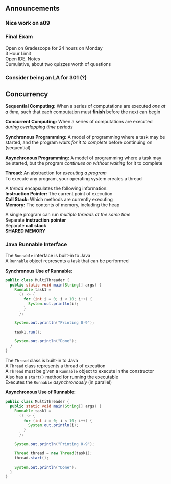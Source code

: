 ## Announcements
### Nice work on a09
### Final Exam
Open on Gradescope for 24 hours on Monday  
3 Hour Limit  
Open IDE, Notes  
Cumulative, about two quizzes worth of questions  
### Consider being an LA for 301 (?)

## Concurrency
**Sequential Computing:** When a series of computations are
executed *one at a time*, such that each computation must
**finish** before the next can begin  

**Concurrent Computing:** When a series of computations are
executed *during overlapping time periods*  

**Synchronous Programming:** A model of programming where
a task may be started, and the program *waits for it to
complete* before continuing on (sequential)  

**Asynchronous Programming:** A model of programming where
a task may be started, but the program *continues on without
waiting* for it to complete  

**Thread:** An abstraction for *executing a program*  
To execute any program, your operating system creates
a thread  

A *thread* encapsulates the following information:  
**Instruction Pointer:** The current point of execution  
**Call Stack:** Which methods are currently executing  
**Memory:** The contents of memory, including the heap  

A single program can run *multiple threads at the same time*  
Separate **instruction pointer**  
Separate **call stack**  
**SHARED MEMORY**  

### Java Runnable Interface  
The `Runnable` interface is built-in to Java  
A `Runnable` object represents a task that can be
performed  

**Synchronous Use of Runnable:**  
```Java
public class MultiThreader {
  public static void main(String[] args) {
    Runnable task1 = 
      () -> {
        for (int i = 0; i < 10; i++) {
          System.out.println(i);
        }
      };

    System.out.println("Printing 0-9");

    task1.run();

    System.out.println("Done");
  }
}
```

The `Thread` class is built-in to Java  
A `Thread` class represents a thread of execution  
A `Thread` must be given a `Runnable` object to
execute in the constructor  
Also has a `start()` method for running the executable  
Executes the `Runnable` *asynchronously* (in parallel)  

**Asynchronous Use of Runnable:**  
```Java
public class MultiThreader {
  public static void main(String[] args) {
    Runnable task1 = 
      () -> {
        for (int i = 0; i < 10; i++) {
          System.out.println(i);
        }
      };

    System.out.println("Printing 0-9");

    Thread thread = new Thread(task1);
    thread.start();

    System.out.println("Done");
  }
}
```
